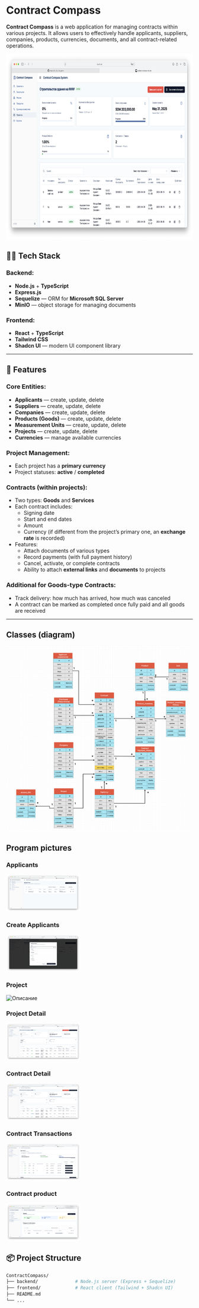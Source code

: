 # Contract Compass


**Contract Compass** is a web application for managing contracts within various projects. It allows users to effectively handle applicants, suppliers, companies, products, currencies, documents, and all contract-related operations.

<img src="./images/project_detail.png"  height="500" />

## 🧑‍💻 Tech Stack

### Backend:
- **Node.js** + **TypeScript**
- **Express.js**
- **Sequelize** — ORM for **Microsoft SQL Server**
- **MinIO** — object storage for managing documents

### Frontend:
- **React** + **TypeScript**
- **Tailwind CSS**
- **Shadcn UI** — modern UI component library

---

## 🚀 Features

### Core Entities:
- **Applicants** — create, update, delete
- **Suppliers** — create, update, delete
- **Companies** — create, update, delete
- **Products (Goods)** — create, update, delete
- **Measurement Units** — create, update, delete
- **Projects** — create, update, delete
- **Currencies** — manage available currencies

### Project Management:
- Each project has a **primary currency**
- Project statuses: **active** / **completed**


### Contracts (within projects):
- Two types: **Goods** and **Services**
- Each contract includes:
  - Signing date
  - Start and end dates
  - Amount
  - Currency (if different from the project’s primary one, an **exchange rate** is recorded)
- Features:
  - Attach documents of various types
  - Record payments (with full payment history)
  - Cancel, activate, or complete contracts
  - Ability to attach **external links** and **documents** to projects

### Additional for Goods-type Contracts:
- Track delivery: how much has arrived, how much was canceled
- A contract can be marked as completed once fully paid and all goods are received

---

## Classes (diagram)
<img src="./images/classes.png"  height="500" />


## Program pictures

### Applicants
<img src="./images/applicants.png" alt="Описание" width="200" height="100" />


### Create Applicants
<img src="./images/createApplicant.png" alt="Описание" width="200" height="100" />

### Project
<img src="./images/project.png" alt="Описание" width="200" height="100" />


### Project Detail
<img src="./images/project_detail.png" alt="Описание" width="200" height="100" />


### Contract Detail
<img src="./images/contract-detail.png" alt="Описание" width="200" height="100" />

### Contract Transactions
<img src="./images/contract-transaction.png" alt="Описание" width="200" height="100" />

### Contract product
<img src="./images/contract-products.png" alt="Описание" width="200" height="100" />

## 📦 Project Structure

```bash
ContractCompass/
├── backend/              # Node.js server (Express + Sequelize)
├── frontend/             # React client (Tailwind + Shadcn UI)
├── README.md
└── ...
